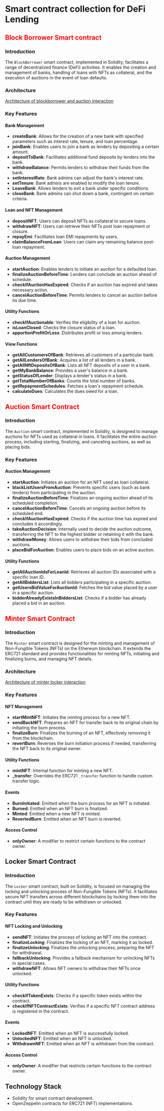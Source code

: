 # Smart contract collection for DeFi Lending

## <span style="color:red">Block Borrower Smart contract</span>

### Introduction
The `BlockBorrower` smart contract, implemented in Solidity, facilitates a range of decentralized finance (DeFi) activities. It enables the creation and management of banks, handling of loans with NFTs as collateral, and the execution of auctions in the event of loan defaults.

### Architecture
[Architecture of blockborrower and auction interaction](./assets/block_auction.png)

### Key Features

#### Bank Management
- **createBank**: Allows for the creation of a new bank with specified parameters such as interest rate, tenure, and loan percentage.
- **joinBank**: Enables users to join a bank as lenders by depositing a certain amount.
- **depositToBank**: Facilitates additional fund deposits by lenders into the bank.
- **withdrawBalance**: Permits lenders to withdraw their funds from the bank.
- **setInterestRate**: Bank admins can adjust the bank's interest rate.
- **setTenure**: Bank admins are enabled to modify the loan tenure.
- **LeaveBank**: Allows lenders to exit a bank under specific conditions.
- **closeBank**: Bank admins can shut down a bank, contingent on certain criteria.

#### Loan and NFT Management
- **depositNFT**: Users can deposit NFTs as collateral to secure loans.
- **withdrawNFT**: Users can retrieve their NFTs post loan repayment or closure.
- **repayEmi**: Facilitates loan EMI repayments by users.
- **claimBalanceFromLoan**: Users can claim any remaining balance post-loan repayment.

#### Auction Management
- **startAuction**: Enables lenders to initiate an auction for a defaulted loan.
- **finalizeAuctionBeforeTime**: Lenders can conclude an auction ahead of schedule.
- **checkIfAuctionHasExpired**: Checks if an auction has expired and takes necessary action.
- **cancelAuctionBeforeTime**: Permits lenders to cancel an auction before its due time.

#### Utility Functions
- **checkIfAuctionable**: Verifies the eligibility of a loan for auction.
- **isLoanClosed**: Checks the closure status of a loan.
- **apportionProfitOrLoss**: Distributes profit or loss among lenders.

#### View Functions
- **getAllCustomersOfBank**: Retrieves all customers of a particular bank.
- **getAllLendersOfBank**: Acquires a list of all lenders in a bank.
- **getAllNftDepositsOfBank**: Lists all NFT deposits of a user in a bank.
- **getMyBankBalance**: Provides a user's balance in a bank.
- **getStatusOfLender**: Displays a lender's status in a bank.
- **getTotalNumberOfBanks**: Counts the total number of banks.
- **getRepaymentSchedules**: Fetches a loan's repayment schedule.
- **calculateDues**: Calculates the dues owed for a loan.


## <span style="color:red">Auction Smart Contract</span>

### Introduction
The `Auction` smart contract, implemented in Solidity, is designed to manage auctions for NFTs used as collateral in loans. It facilitates the entire auction process, including starting, finalizing, and canceling auctions, as well as placing bids.

### Key Features

#### Auction Management
- **startAuction**: Initiates an auction for an NFT used as loan collateral.
- **blackListUsersFromAuction**: Prevents specific users (such as bank lenders) from participating in the auction.
- **finalizeAuctionBeforeTime**: Finalizes an ongoing auction ahead of its scheduled completion.
- **cancelAuctionBeforeTime**: Cancels an ongoing auction before its scheduled end.
- **checkIfAuctionHasExpired**: Checks if the auction time has expired and concludes it accordingly.
- **takeAuctionDecision**: Internally used to decide the auction outcome, transferring the NFT to the highest bidder or retaining it with the bank.
- **withdrawMoney**: Allows users to withdraw their bids from concluded auctions.
- **placeBidForAuction**: Enables users to place bids on an active auction.

#### Utility Functions
- **getAllAuctionIdsForLoanId**: Retrieves all auction IDs associated with a specific loan ID.
- **getAllBiddersList**: Lists all bidders participating in a specific auction.
- **getUsersBidValueForAuctionId**: Fetches the bid value placed by a user in a specific auction.
- **bidderAlreadyExistsInBiddersList**: Checks if a bidder has already placed a bid in an auction.

## <span style="color:red">Minter Smart Contract</span>

### Introduction
The `Minter` smart contract is designed for the minting and management of Non-Fungible Tokens (NFTs) on the Ethereum blockchain. It extends the ERC721 standard and provides functionalities for minting NFTs, initiating and finalizing burns, and managing NFT details.

### Architecture
[Architecture of minter locker interaction](./assets/mint_lock.png)


### Key Features

#### NFT Management
- **startMintNFT**: Initiates the minting process for a new NFT.
- **sendBackNFT**: Prepares an NFT for transfer back to its original chain by initiating the burn process.
- **finalizeBurn**: Finalizes the burning of an NFT, effectively removing it from the blockchain.
- **revertBurn**: Reverses the burn initiation process if needed, transferring the NFT back to its original owner.

#### Utility Functions
- **mintNFT**: Internal function for minting a new NFT.
- **_transfer**: Overrides the ERC721 `_transfer` function to handle custom transfer logic.

#### Events
- **BurnInitiated**: Emitted when the burn process for an NFT is initiated.
- **Burned**: Emitted when an NFT burn is finalized.
- **Minted**: Emitted when a new NFT is minted.
- **RevertedBurn**: Emitted when an NFT burn is reverted.

#### Access Control
- **onlyOwner**: A modifier to restrict certain functions to the contract owner.

## Locker Smart Contract

### Introduction
The `Locker` smart contract, built on Solidity, is focused on managing the locking and unlocking process of Non-Fungible Tokens (NFTs). It facilitates secure NFT transfers across different blockchains by locking them into the contract until they are ready to be withdrawn or unlocked.

### Key Features

#### NFT Locking and Unlocking
- **sendNFT**: Initiates the process of locking an NFT into the contract.
- **finalizeLocking**: Finalizes the locking of an NFT, marking it as locked.
- **finalizeUnlocking**: Finalizes the unlocking process, preparing the NFT for withdrawal.
- **fallbackUnlocking**: Provides a fallback mechanism for unlocking NFTs in special cases.
- **withdrawNFT**: Allows NFT owners to withdraw their NFTs once unlocked.

#### Utility Functions
- **checkIfTokenExists**: Checks if a specific token exists within the contract.
- **checkIfNFTContractExists**: Verifies if a specific NFT contract address is registered in the contract.

#### Events
- **LockedNFT**: Emitted when an NFT is successfully locked.
- **UnlockedNFT**: Emitted when an NFT is unlocked.
- **WithdrawnNFT**: Emitted when an NFT is withdrawn from the contract.

#### Access Control
- **onlyOwner**: A modifier that restricts certain functions to the contract owner.

## Technology Stack
- Solidity for smart contract development.
- OpenZeppelin contracts for ERC721 (NFT) implementations.